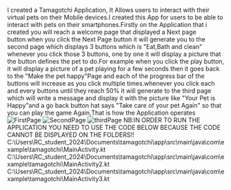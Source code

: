 I created a Tamagotchi Application, It Allows users to interact with their virtual pets on their Mobile devices.I created this App for users to be able to interact with pets on their smartphones.Firstly on the Application that i created you will reach a welcome page that displayed a Next page button.when you click the Next Page button it will generate you to the second page which displays 3 buttons which is "Eat,Bath and clean" whenever you click those 3 buttons, one by one it will display a picture that the button defines the pet to do.For example when you click the play button, it will display a picture of a pet playing for a few seconds then it goes back to the "Make the pet happy"Page and each of the progress bar of the buttons will increase as you click multiple times.whenever you click each and every buttons until they reach 50% it will generate to the third page which will write a message and display it with the picture like "Your Pet is Happy"and a go back button hat says "Take care of your pet Again" so that you can play the game Again,That is how the Application operates  
![FirstPage](https://github.com/thatolenpitja/tamagotchiApp/assets/161457234/e9dd432b-8f65-4275-8c1a-d62f620eaffe)
![SecondPage](https://github.com/thatolenpitja/tamagotchiApp/assets/161457234/09963bfe-6cf7-475e-8ff8-fdd08242876f)
![thirdPage](https://github.com/thatolenpitja/tamagotchiApp/assets/161457234/8ed90285-b51f-415f-9765-34e2d7dc7e2f)
NB:IN ORDER TO RUN THE APPLICATION YOU NEED TO USE THE CODE BELOW BECAUSE THE CODE CANNOT BE DISPLAYED ON THE FOLDERS!!
C:\Users\RC_student_2024\Documents\tamagotchi\app\src\main\java\com\example\tamagotchi\MainActivity.kt
C:\Users\RC_student_2024\Documents\tamagotchi\app\src\main\java\com\example\tamagotchi\MainActivity2.kt
C:\Users\RC_student_2024\Documents\tamagotchi\app\src\main\java\com\example\tamagotchi\MainActivity3.kt
